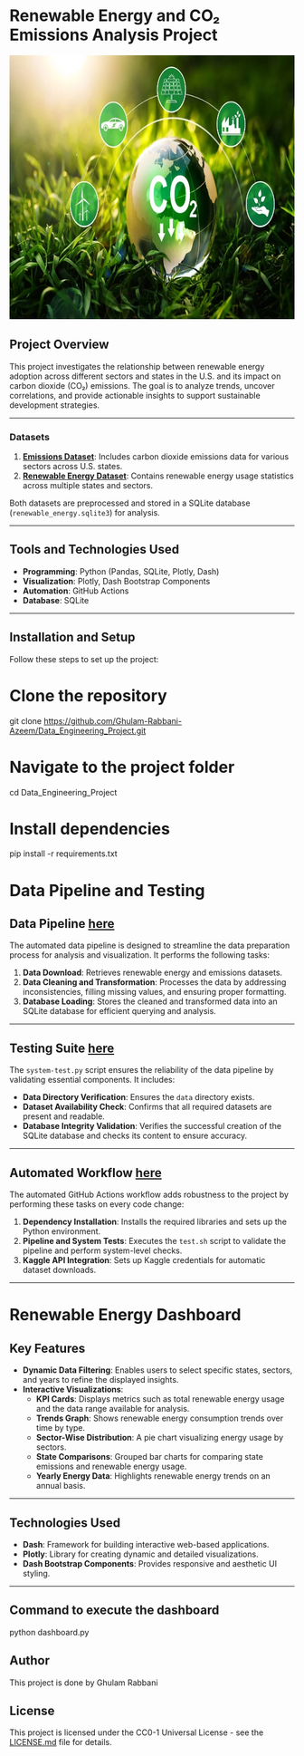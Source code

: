 # Renewable Energy and CO₂ Emissions Analysis Project

<img src="image.png" width="700" height="466">

## Project Overview  
This project investigates the relationship between renewable energy adoption across different sectors and states in the U.S. and its impact on carbon dioxide (CO₂) emissions. The goal is to analyze trends, uncover correlations, and provide actionable insights to support sustainable development strategies.

---

### Datasets  
1. [**Emissions Dataset**](data/emissions.csv): Includes carbon dioxide emissions data for various sectors across U.S. states.  
2. [**Renewable Energy Dataset**](data/dataset.csv): Contains renewable energy usage statistics across multiple states and sectors.  

Both datasets are preprocessed and stored in a SQLite database (`renewable_energy.sqlite3`) for analysis.  

---

## Tools and Technologies Used  
- **Programming**: Python (Pandas, SQLite, Plotly, Dash)  
- **Visualization**: Plotly, Dash Bootstrap Components  
- **Automation**: GitHub Actions  
- **Database**: SQLite  

---

## Installation and Setup  

Follow these steps to set up the project:  

# Clone the repository
git clone https://github.com/Ghulam-Rabbani-Azeem/Data_Engineering_Project.git

# Navigate to the project folder
cd Data_Engineering_Project

# Install dependencies
pip install -r requirements.txt


# Data Pipeline and Testing  

## Data Pipeline [here](pipeline.py)  
The automated data pipeline is designed to streamline the data preparation process for analysis and visualization. It performs the following tasks:  

1. **Data Download**: Retrieves renewable energy and emissions datasets.  
2. **Data Cleaning and Transformation**: Processes the data by addressing inconsistencies, filling missing values, and ensuring proper formatting.  
3. **Database Loading**: Stores the cleaned and transformed data into an SQLite database for efficient querying and analysis.  

---
## Testing Suite [here](system-test.py)  
The `system-test.py` script ensures the reliability of the data pipeline by validating essential components. It includes:  

- **Data Directory Verification**: Ensures the `data` directory exists.  
- **Dataset Availability Check**: Confirms that all required datasets are present and readable.  
- **Database Integrity Validation**: Verifies the successful creation of the SQLite database and checks its content to ensure accuracy.  

---
## Automated Workflow [here](.github/workflows/CI.yml)  
The automated GitHub Actions workflow adds robustness to the project by performing these tasks on every code change:  

1. **Dependency Installation**: Installs the required libraries and sets up the Python environment.  
2. **Pipeline and System Tests**: Executes the `test.sh` script to validate the pipeline and perform system-level checks.  
3. **Kaggle API Integration**: Sets up Kaggle credentials for automatic dataset downloads.  

---
# Renewable Energy Dashboard  

## Key Features  

- **Dynamic Data Filtering**: Enables users to select specific states, sectors, and years to refine the displayed insights.  
- **Interactive Visualizations**:  
  - **KPI Cards**: Displays metrics such as total renewable energy usage and the data range available for analysis.  
  - **Trends Graph**: Shows renewable energy consumption trends over time by type.  
  - **Sector-Wise Distribution**: A pie chart visualizing energy usage by sectors.  
  - **State Comparisons**: Grouped bar charts for comparing state emissions and renewable energy usage.  
  - **Yearly Energy Data**: Highlights renewable energy trends on an annual basis.  

---
## Technologies Used  

- **Dash**: Framework for building interactive web-based applications.  
- **Plotly**: Library for creating dynamic and detailed visualizations.  
- **Dash Bootstrap Components**: Provides responsive and aesthetic UI styling.  
---
## Command to execute the dashboard
python dashboard.py
## Author
This project is done by Ghulam Rabbani
## License
This project is licensed under the CC0-1 Universal License - see the [LICENSE.md](LICENSE) file for details.
